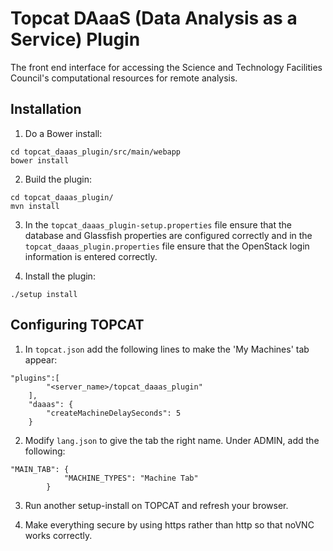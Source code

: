 
# Topcat DAaaS (Data Analysis as a Service) Plugin

The front end interface for accessing the Science and Technology Facilities Council's computational resources for remote analysis.

## Installation

1. Do a Bower install:

```
cd topcat_daaas_plugin/src/main/webapp
bower install
```

2. Build the plugin:

```
cd topcat_daaas_plugin/
mvn install
```

3. In the `topcat_daaas_plugin-setup.properties` file ensure that the database and Glassfish properties are configured correctly and in the `topcat_daaas_plugin.properties` file ensure that the OpenStack login information is entered correctly.

4. Install the plugin:

```
./setup install
```

## Configuring TOPCAT

1. In `topcat.json` add the following lines to make the 'My Machines' tab appear:

```
"plugins":[
        "<server_name>/topcat_daaas_plugin"
    ],
    "daaas": {
        "createMachineDelaySeconds": 5
    }
```
	
2. Modify `lang.json` to give the tab the right name. Under ADMIN, add the following:

```
"MAIN_TAB": {
            "MACHINE_TYPES": "Machine Tab"
        }
```
3. Run another setup-install on TOPCAT and refresh your browser.

4. Make everything secure by using https rather than http so that noVNC works correctly.





